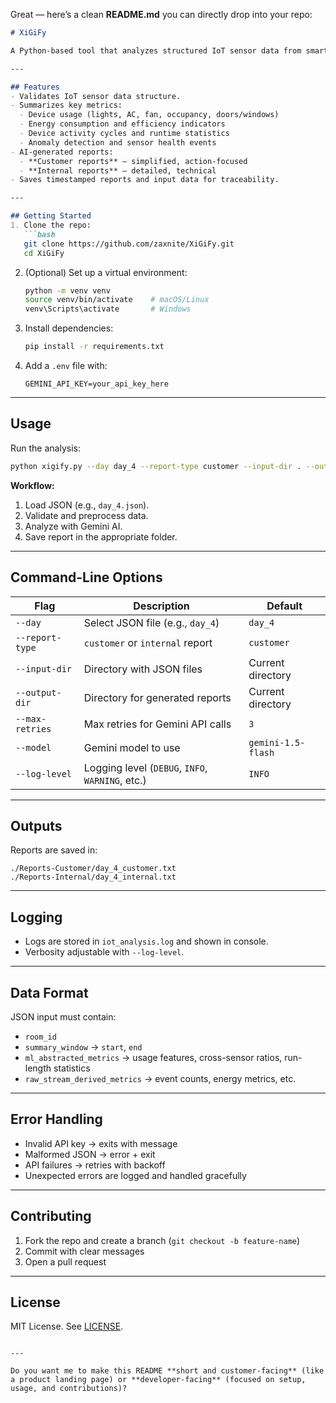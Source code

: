 Great — here’s a clean **README.md** you can directly drop into your repo:

````markdown
# XiGiFy 

A Python-based tool that analyzes structured IoT sensor data from smart rooms using Google's Gemini AI to detect energy inefficiencies, anomalies, behavioral patterns, and actionable insights.

---

## Features
- Validates IoT sensor data structure.
- Summarizes key metrics:
  - Device usage (lights, AC, fan, occupancy, doors/windows)  
  - Energy consumption and efficiency indicators  
  - Device activity cycles and runtime statistics  
  - Anomaly detection and sensor health events  
- AI-generated reports:
  - **Customer reports** – simplified, action-focused  
  - **Internal reports** – detailed, technical  
- Saves timestamped reports and input data for traceability.

---

## Getting Started
1. Clone the repo:
   ```bash
   git clone https://github.com/zaxnite/XiGiFy.git
   cd XiGiFy
````

2. (Optional) Set up a virtual environment:

   ```bash
   python -m venv venv
   source venv/bin/activate    # macOS/Linux
   venv\Scripts\activate       # Windows
   ```
3. Install dependencies:

   ```bash
   pip install -r requirements.txt
   ```
4. Add a `.env` file with:

   ```text
   GEMINI_API_KEY=your_api_key_here
   ```

---

## Usage

Run the analysis:

```bash
python xigify.py --day day_4 --report-type customer --input-dir . --output-dir .
```

**Workflow:**

1. Load JSON (e.g., `day_4.json`).
2. Validate and preprocess data.
3. Analyze with Gemini AI.
4. Save report in the appropriate folder.

---

## Command-Line Options

| Flag            | Description                                      | Default            |
| --------------- | ------------------------------------------------ | ------------------ |
| `--day`         | Select JSON file (e.g., `day_4`)                 | `day_4`            |
| `--report-type` | `customer` or `internal` report                  | `customer`         |
| `--input-dir`   | Directory with JSON files                        | Current directory  |
| `--output-dir`  | Directory for generated reports                  | Current directory  |
| `--max-retries` | Max retries for Gemini API calls                 | `3`                |
| `--model`       | Gemini model to use                              | `gemini-1.5-flash` |
| `--log-level`   | Logging level (`DEBUG`, `INFO`, `WARNING`, etc.) | `INFO`             |

---

## Outputs

Reports are saved in:

```
./Reports-Customer/day_4_customer.txt
./Reports-Internal/day_4_internal.txt
```

---

## Logging

* Logs are stored in `iot_analysis.log` and shown in console.
* Verbosity adjustable with `--log-level`.

---

## Data Format

JSON input must contain:

* `room_id`
* `summary_window` → `start`, `end`
* `ml_abstracted_metrics` → usage features, cross-sensor ratios, run-length statistics
* `raw_stream_derived_metrics` → event counts, energy metrics, etc.

---

## Error Handling

* Invalid API key → exits with message
* Malformed JSON → error + exit
* API failures → retries with backoff
* Unexpected errors are logged and handled gracefully

---

## Contributing

1. Fork the repo and create a branch (`git checkout -b feature-name`)
2. Commit with clear messages
3. Open a pull request

---

## License

MIT License. See [LICENSE](LICENSE).

```

---

Do you want me to make this README **short and customer-facing** (like a product landing page) or **developer-facing** (focused on setup, usage, and contributions)?
```
